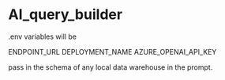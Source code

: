 # AI_query_builder


.env variables will be 

ENDPOINT_URL
DEPLOYMENT_NAME
AZURE_OPENAI_API_KEY


pass in the schema of any local data warehouse in the prompt.  
